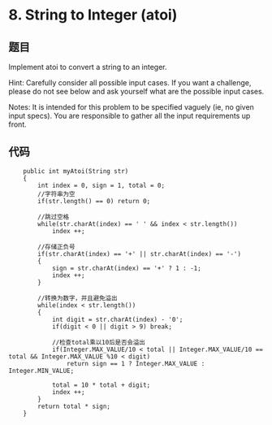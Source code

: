 # 8. String to Integer (atoi)

## 题目
Implement atoi to convert a string to an integer.

Hint: Carefully consider all possible input cases. If you want a challenge, please do not see below and ask yourself what are the possible input cases.

Notes: It is intended for this problem to be specified vaguely (ie, no given input specs). You are responsible to gather all the input requirements up front.
## 代码

	
    	public int myAtoi(String str) 
		{
    		int index = 0, sign = 1, total = 0;
    		//字符串为空
    		if(str.length() == 0) return 0;

    		//跳过空格
    		while(str.charAt(index) == ' ' && index < str.length())
        		index ++;

    		//存储正负号
    		if(str.charAt(index) == '+' || str.charAt(index) == '-')
			{
        		sign = str.charAt(index) == '+' ? 1 : -1;
        		index ++;
    		}

    		//转换为数字，并且避免溢出
    		while(index < str.length())
			{
        		int digit = str.charAt(index) - '0';
        		if(digit < 0 || digit > 9) break;

        		//检查total乘以10后是否会溢出
        		if(Integer.MAX_VALUE/10 < total || Integer.MAX_VALUE/10 == total && Integer.MAX_VALUE %10 < digit)
            		return sign == 1 ? Integer.MAX_VALUE : Integer.MIN_VALUE;

        		total = 10 * total + digit;
        		index ++;
    		}
    		return total * sign;
		}
	
